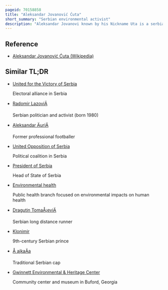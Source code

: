 ```yaml
---
pageid: 70158858
title: "Aleksandar Jovanović Ćuta"
short_summary: "Serbian environmental activist"
description: "Aleksandar Jovanovi known by his Nickname Uta is a serbian environmental and political Activist who has been a Member of the national Assembly of Serbia since August 2022."
---
```


## Reference

- [Aleksandar Jovanović Ćuta (Wikipedia)](https://en.wikipedia.org/?curid=70158858)

## Similar TL;DR

- [United for the Victory of Serbia](/tldr/en/united-for-the-victory-of-serbia)

  Electoral alliance in Serbia

- [Radomir LazoviÄ](/tldr/en/radomir-lazovic)

  Serbian politician and activist (born 1980)

- [Aleksandar ÄuriÄ](/tldr/en/aleksandar-uric)

  Former professional footballer

- [United Opposition of Serbia](/tldr/en/united-opposition-of-serbia)

  Political coalition in Serbia

- [President of Serbia](/tldr/en/president-of-serbia)

  Head of State of Serbia

- [Environmental health](/tldr/en/environmental-health)

  Public health branch focused on environmental impacts on human health

- [Dragutin TomaÅ¡eviÄ](/tldr/en/dragutin-tomasevic)

  Serbian long distance runner

- [Klonimir](/tldr/en/klonimir)

  9th-century Serbian prince

- [Å ajkaÄa](/tldr/en/sajkaca)

  Traditional Serbian cap

- [Gwinnett Environmental & Heritage Center](/tldr/en/gwinnett-environmental-heritage-center)

  Community center and museum in Buford, Georgia
